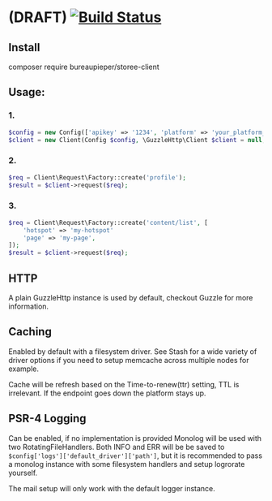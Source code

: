 (DRAFT) [![Build Status](https://api.travis-ci.org/BureauPieper/storee-php-client.svg?branch=master)](https://travis-ci.org/BureauPieper/storee-php-client)
=======

## Install

composer require bureaupieper/storee-client

## Usage:

### 1.
```php
$config = new Config(['apikey' => '1234', 'platform' => 'your_platform_id']);
$client = new Client(Config $config, \GuzzleHttp\Client $client = null, AbstractDriver $cacheDriver = null, Logger $logger = null);
```

### 2.
```php
$req = Client\Request\Factory::create('profile');
$result = $client->request($req);
```

### 3.
```php
$req = Client\Request\Factory::create('content/list', [
    'hotspot' => 'my-hotspot'
    'page' => 'my-page',
]);
$result = $client->request($req);
```

## HTTP

A plain GuzzleHttp instance is used by default, checkout Guzzle for more information.

## Caching

Enabled by default with a filesystem driver. See Stash for a wide variety of driver options if you need to setup memcache across multiple nodes for example.

Cache will be refresh based on the Time-to-renew(ttr) setting, TTL is irrelevant. If the endpoint goes down the platform stays up.

## PSR-4 Logging

Can be enabled, if no implementation is provided Monolog will be used with two RotatingFileHandlers. Both INFO and ERR will be be saved to ``` $config['logs']['default_driver']['path'] ```, but it is recommended to
pass a monolog instance with some filesystem handlers and setup logrorate yourself.

The mail setup will only work with the default logger instance.
